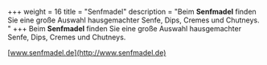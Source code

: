 +++
weight = 16
title = "Senfmadel"
description = "Beim **Senfmadel** finden Sie eine große Auswahl hausgemachter Senfe, Dips, Cremes und Chutneys. "
+++
Beim **Senfmadel** finden Sie eine große Auswahl hausgemachter Senfe, Dips, Cremes und Chutneys. 

[www.senfmadel.de](http://www.senfmadel.de)